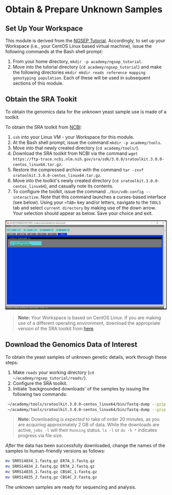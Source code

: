 # Obtain & Prepare Unknown Samples 

## Set Up Your Workspace 

This module is derived from the [NGSEP Tutorial](https://sourceforge.net/projects/ngsep/files/training/Tutorial.txt/download). Accordingly, to set up your Workspace (i.e., your CentOS Linux based virtual machine), issue the following commands at the Bash shell prompt:

1. From your home directory, `mkdir -p academy/ngsep_tutorial`.
1. Move into the tutorial directory (`cd academy/ngsep_tutorial`) and make the following directories `mkdir mkdir reads reference mapping genotyping population`. Each of these will be used in subsequent sections of this module. 

## Obtain the SRA Tookit

To obtain the genomics data for the unknown yeast sample use is made of a toolkit. 

To obtain the SRA toolkit from [NCBI](https://www.ncbi.nlm.nih.gov/home/tools/):

1. `ssh` into your Linux VM - your Workspace for this module. 
1. At the Bash shell prompt, issue the command `mkdir -p academy/tools`.
1. Move into that newly created directory (`cd academy/tools/`).
1. Download the SRA toolkit from NCBI via the command `wget https://ftp-trace.ncbi.nlm.nih.gov/sra/sdk/3.0.0/sratoolkit.3.0.0-centos_linux64.tar.gz`. 
1. Restore the compressed archive with the command `tar -zxvf sratoolkit.3.0.0-centos_linux64.tar.gz`.
1. Move into the toolkit's newly created directory (`cd sratoolkit.3.0.0-centos_linux64`), and casually note its contents.
1. To configure the toolkit, issue the command `./bin/vdb-config --interactive`. Note that this command launches a curses-based interface (see below). Using your `<TAB>` key and/or letters, navigate to the `TOOLS` tab and select `current directory` by making use of the down arrow. Your selection should appear as below. Save your choice and exit. 

<!--- nest above? --->

![SRA toolkit configuration](/genomics/analysis/media/sra_config.png "SRA toolkit configutation")

> **Note:**
> Your Workspace is based on CentOS Linux. If you are making use of a different operating environment, download the appropriate version of the SRA toolkit from [here](https://www.ncbi.nlm.nih.gov/home/tools/). 

## Download the Genomics Data of Interest 

To obtain the yeast samples of unknown genetic details, work through these steps:

1. Make `reads` your working directory (`cd ~/academy/ngsep_tutorial/reads/`).
1. Configure the SRA toolkit. 
1. Initiate 'backgrounded downloads' of the samples by issuing the following two commands:

```bash
 ~/academy/tools/sratoolkit.3.0.0-centos_linux64/bin/fastq-dump --gzip --split-files SRR514834 & 
 ~/academy/tools/sratoolkit.3.0.0-centos_linux64/bin/fastq-dump --gzip --split-files SRR514835 & 
```

> **Note:**
> Downloading is _expected_ to take of order 20 minutes, as you are acquiring approximately 2 GB of data. While the downloads are active, `jobs -l` will their `Running` status. `ls -l` or `du -h *` indicates progress via file size.

_After_ the data has been successfully downloaded, change the names of the samples to human-friendly versions as follows:

```bash
mv SRR514834_1.fastq.gz ER7A_1.fastq.gz                                   
mv SRR514834_2.fastq.gz ER7A_2.fastq.gz
mv SRR514835_1.fastq.gz CBS4C_1.fastq.gz
mv SRR514835_2.fastq.gz CBS4C_2.fastq.gz
```

The unknown samples are ready for sequencing and analysis. 